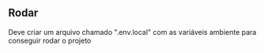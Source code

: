 ## Rodar

Deve criar um arquivo chamado ".env.local" com as variáveis ambiente para conseguir rodar o projeto
